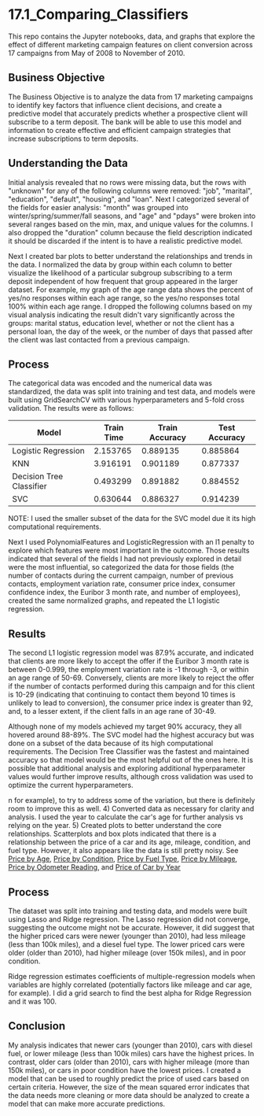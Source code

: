 # 17.1_Comparing_Classifiers
This repo contains the Jupyter notebooks, data, and graphs that explore the effect of different marketing campaign features on client conversion across 17 campaigns from May of 2008 to November of 2010.

## Business Objective ##
The Business Objective is to analyze the data from 17 marketing campaigns to identify key factors that influence client decisions, and create a predictive model that accurately predicts whether a prospective client will subscribe to a term deposit. The bank will be able to use this model and information to create effective and efficient campaign strategies that increase subscriptions to term deposits.

## Understanding the Data ##
Initial analysis revealed that no rows were missing data, but the rows with "unknown" for any of the following columns were removed: "job", "marital", "education", "default", "housing", and "loan". Next I categorized several of the fields for easier analysis: "month" was grouped into winter/spring/summer/fall seasons, and "age" and "pdays" were broken into several ranges based on the min, max, and unique values for the columns. I also dropped the "duration" column because the field description indicated it should be discarded if the intent is to have a realistic predictive model.

Next I created bar plots to better understand the relationships and trends in the data. I normalized the data by group within each column to better visualize the likelihood of a particular subgroup subscribing to a term deposit independent of how frequent that group appeared in the larger dataset. For example, my graph of the age range data shows the percent of yes/no responses within each age range, so the yes/no responses total 100% within each age range. I dropped the following columns based on my visual analysis indicating the result didn't vary significantly across the groups: marital status, education level, whether or not the client has a personal loan, the day of the week, or the number of days that passed after the client was last contacted from a previous campaign.

## Process ##
The categorical data was encoded and the numerical data was standardized, the data was split into training and test data, and models were built using GridSearchCV with various hyperparameters and 5-fold cross validation. The results were as follows:

| Model                    | Train Time | Train Accuracy | Test Accuracy |
|--------------------------|-----------|----------------|---------------|
| Logistic Regression       | 2.153765  | 0.889135       | 0.885864      |
| KNN                       | 3.916191  | 0.901189       | 0.877337      |
| Decision Tree Classifier  | 0.493299  | 0.891882       | 0.884552      |
| SVC                       | 0.630644  | 0.886327       | 0.914239      |

NOTE: I used the smaller subset of the data for the SVC model due it its high computational requirements.

Next I used PolynomialFeatures and LogisticRegression with an l1 penalty to explore which features were most important in the outcome. Those results indicated that several of the fields I had not previously explored in detail were the most influential, so categorized the data for those fields (the number of contacts during the current campaign, number of previous contacts, employment variation rate, consumer price index, consumer confidence index, the Euribor 3 month rate, and number of employees), created the same normalized graphs, and repeated the L1 logistic regression. 

## Results ##
The second L1 logistic regression model was 87.9% accurate, and indicated that clients are more likely to accept the offer if the Euribor 3 month rate is between 0-0.999, the employment variation rate is -1 through -3, or within an age range of 50-69. Conversely, clients are more likely to reject the offer if the number of contacts performed during this campaign and for this client is 10-29 (indicating that continuing to contact them beyond 10 times is unlikely to lead to conversion), the consumer price index is greater than 92, and, to a lesser extent, if the client falls in an age rane of 30-49.

Although none of my models achieved my target 90% accuracy, they all hovered around 88-89%. The SVC model had the highest accuracy but was done on a subset of the data because of its high computational requirements. The Decision Tree Classifier was the fastest and maintained accuracy so that model would be the most helpful out of the ones here. It is possible that additional analysis and exploring additional hyperparameter values would further improve results, although cross validation was used to optimize the current hyperparameters.





n for example), to try to address some of the variation, but there is definitely room to improve this as well.
4) Converted data as necessary for clarity and analysis. I used the year to calculate the car's age for further analysis vs relying on the year.
5) Created plots to better understand the core relationships. Scatterplots and box plots indicated that there is a relationship between the price of a car and its age, mileage, condition, and fuel type. However, it also appears like the data is still pretty noisy. See 
[Price by Age](https://github.com/KelseyLMay/Module-11-Price-of-a-Car/blob/main/plots/Price_by_Age.png), [Price by Condition](https://github.com/KelseyLMay/Module-11-Price-of-a-Car/blob/main/plots/Price_by_Condition.png), [Price by Fuel Type](https://github.com/KelseyLMay/Module-11-Price-of-a-Car/blob/main/plots/Price_by_Fuel_Type.png), [Price by Mileage](https://github.com/KelseyLMay/Module-11-Price-of-a-Car/blob/main/plots/Price_by_Mileage.png), [Price by Odometer Reading](https://github.com/KelseyLMay/Module-11-Price-of-a-Car/blob/main/plots/Price_by_Odometer_Reading.png), and [Price of Car by Year](https://github.com/KelseyLMay/Module-11-Price-of-a-Car/blob/main/plots/Price_of_Car_by_Year.png)

## Process ##
The dataset was split into training and testing data, and models were built using Lasso and Ridge regression. The Lasso regression did not converge, suggesting the outcome might not be accurate. However, it did suggest that the higher priced cars were newer (younger than 2010), had less mileage (less than 100k miles), and a diesel fuel type. The lower priced cars were older (older than 2010), had higher mileage (over 150k miles), and in poor condition. 

Ridge regression estimates coefficients of multiple-regression models when variables are highly correlated (potentially factors like mileage and car age, for example). I did a grid search to find the best alpha for Ridge Regression and it was 100.

## Conclusion ##
My analysis indicates that newer cars (younger than 2010), cars with diesel fuel, or lower mileage (less than 100k miles) cars have the highest prices. In contrast, older cars (older than 2010), cars with higher mileage (more than 150k miles), or cars in poor condition have the lowest prices. I created a model that can be used to roughly predict the price of used cars based on certain criteria. However, the size of the mean squared error indicates that the data needs more cleaning or more data should be analyzed to create a model that can make more accurate predictions.